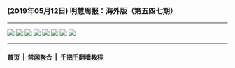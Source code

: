 ### (2019年05月12日) 明慧周报：海外版（第五四七期）

---

<img src="http://qikan.minghui.org/mhqkpage/qikanimage/2019/05/11/mhzb_547_read-online1.png"/> 

<img src="http://qikan.minghui.org/mhqkpage/qikanimage/2019/05/11/mhzb_547_read-online2.png"/> 

<img src="http://qikan.minghui.org/mhqkpage/qikanimage/2019/05/11/mhzb_547_read-online3.png"/> 

<img src="http://qikan.minghui.org/mhqkpage/qikanimage/2019/05/11/mhzb_547_read-online4.png"/> 

<img src="http://qikan.minghui.org/mhqkpage/qikanimage/2019/05/11/mhzb_547_read-online5.png"/> 

<img src="http://qikan.minghui.org/mhqkpage/qikanimage/2019/05/11/mhzb_547_read-online6.png"/> 

<img src="http://qikan.minghui.org/mhqkpage/qikanimage/2019/05/11/mhzb_547_read-online7.png"/> 

<img src="http://qikan.minghui.org/mhqkpage/qikanimage/2019/05/11/mhzb_547_read-online8.png"/> 



---

#### [首页](../../../..) &nbsp;|&nbsp; [禁闻聚合](https://github.com/gfw-breaker/banned-news) &nbsp;|&nbsp; [手把手翻墙教程](https://github.com/gfw-breaker/guides) 